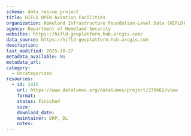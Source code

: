 ```yaml
---
schema: data_rescue_project 
title: HIFLD OPEN Aviation Facilities
organization: Homeland Infrastructure Foundation-Level Data (HIFLD)
agency: Department of Homeland Security
websites: https://hifld-geoplatform.hub.arcgis.com/
data_source: https://hifld-geoplatform.hub.arcgis.com
description: 
last_modified: 2025-10-27
metadata_available: No
metadata_url: 
category:
  - Uncategorized 
resources:
  - id: 1415
    url: https://www.datalumos.org/datalumos/project/238662/view
    format: 
    status: Finished
    size: 
    download_date: 
    maintainer: DRP, DL
    notes: 
---
```

